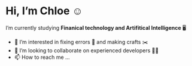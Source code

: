 #  Hi, I’m Chloe :relaxed:
I’m currently studying **Finanical technology and Artifitical Intelligence** :desktop_computer: 
- 👀 I’m interested in fixing errors :rofl: and making crafts :scissors:
- 💞️ I’m looking to collaborate on experienced developers :technologist:
- 📫 How to reach me ...

<!---
Chloewaiwai/Chloewaiwai is a ✨ special ✨ repository because its `README.md` (this file) appears on your GitHub profile.
You can click the Preview link to take a look at your changes.
--->
